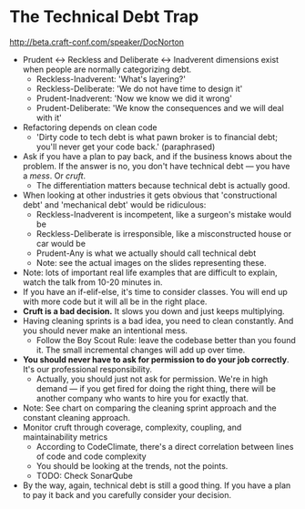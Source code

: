 # The Technical Debt Trap

http://beta.craft-conf.com/speaker/DocNorton

- Prudent <-> Reckless and Deliberate <-> Inadverent dimensions exist when
  people are normally categorizing debt.
  - Reckless-Inadverent: 'What's layering?'
  - Reckless-Deliberate: 'We do not have time to design it'
  - Prudent-Inadverent: 'Now we know we did it wrong'
  - Prudent-Deliberate: 'We know the consequences and we will deal with it'
- Refactoring depends on clean code
  - 'Dirty code to tech debt is what pawn broker is to financial debt; you'll
    never get your code back.' (paraphrased)
- Ask if you have a plan to pay back, and if the business knows about the
  problem. If the answer is no, you don't have technical debt — you have a
  *mess*. Or *cruft*.
  - The differentiation matters because technical debt is actually good.
- When looking at other industries it gets obvious that 'constructional
  debt' and 'mechanical debt' would be ridiculous:
  - Reckless-Inadverent is incompetent, like a surgeon's mistake would be
  - Reckless-Deliberate is irresponsible, like a misconstructed house or
    car would be
  - Prudent-Any is what we actually should call technical debt
  - Note: see the actual images on the slides representing these.
- Note: lots of important real life examples that are difficult to explain,
  watch the talk from 10-20 minutes in.
- If you have an if-elif-else, it's time to consider classes. You will end up
  with more code but it will all be in the right place.
- **Cruft is a bad decision.** It slows you down and just keeps multiplying.
- Having cleaning sprints is a bad idea, you need to clean constantly. And you
  should never make an intentional mess.
  - Follow the Boy Scout Rule: leave the codebase better than you found it.
    The small incremental changes will add up over time.
- **You should never have to ask for permission to do your job correctly**.
  It's our professional responsibility.
  - Actually, you should just not ask for permission. We're in high demand —
    if you get fired for doing the right thing, there will be another
    company who wants to hire you for exactly that.
- Note: See chart on comparing the cleaning sprint approach and the constant
  cleaning approach.
- Monitor cruft through coverage, complexity, coupling, and maintainability
  metrics
  - According to CodeClimate, there's a direct correlation between lines of
    code and code complexity
  - You should be looking at the trends, not the points.
  - TODO: Check SonarQube
- By the way, again, technical debt is still a good thing. If you have a plan
  to pay it back and you carefully consider your decision.


